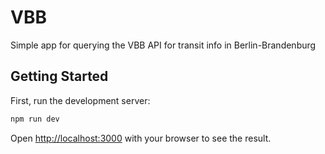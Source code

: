# VBB

Simple app for querying the VBB API for transit info in Berlin-Brandenburg

## Getting Started

First, run the development server:

```bash
npm run dev
```

Open [http://localhost:3000](http://localhost:3000) with your browser to see the result.
